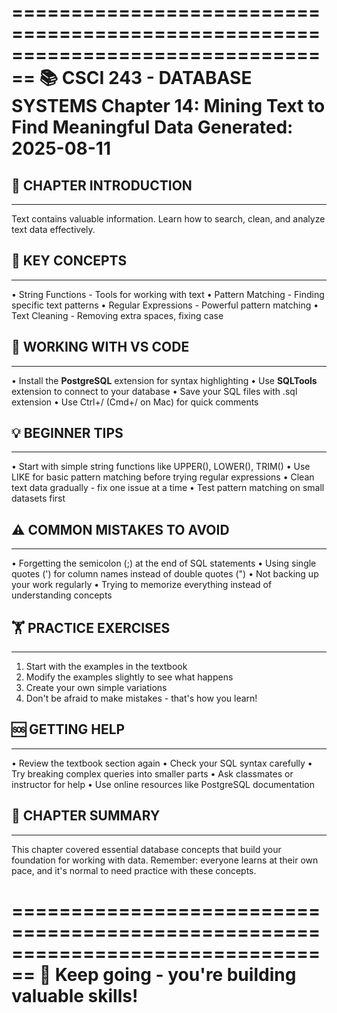 ================================================================================
📚 CSCI 243 - DATABASE SYSTEMS
Chapter 14: Mining Text to Find Meaningful Data
Generated: 2025-08-11
================================================================================

## 🎯 CHAPTER INTRODUCTION
----------------------------------------
Text contains valuable information. Learn how to search, clean, and analyze
text data effectively.

## 🔑 KEY CONCEPTS
----------------------------------------
• String Functions - Tools for working with text
• Pattern Matching - Finding specific text patterns
• Regular Expressions - Powerful pattern matching
• Text Cleaning - Removing extra spaces, fixing case

## 🔧 WORKING WITH VS CODE
----------------------------------------
• Install the **PostgreSQL** extension for syntax highlighting
• Use **SQLTools** extension to connect to your database
• Save your SQL files with .sql extension
• Use Ctrl+/ (Cmd+/ on Mac) for quick comments

## 💡 BEGINNER TIPS
----------------------------------------
• Start with simple string functions like UPPER(), LOWER(), TRIM()
• Use LIKE for basic pattern matching before trying regular expressions
• Clean text data gradually - fix one issue at a time
• Test pattern matching on small datasets first

## ⚠️ COMMON MISTAKES TO AVOID
----------------------------------------
• Forgetting the semicolon (;) at the end of SQL statements
• Using single quotes (') for column names instead of double quotes (")
• Not backing up your work regularly
• Trying to memorize everything instead of understanding concepts

## 🏋️ PRACTICE EXERCISES
----------------------------------------
1. Start with the examples in the textbook
2. Modify the examples slightly to see what happens
3. Create your own simple variations
4. Don't be afraid to make mistakes - that's how you learn!

## 🆘 GETTING HELP
----------------------------------------
• Review the textbook section again
• Check your SQL syntax carefully
• Try breaking complex queries into smaller parts
• Ask classmates or instructor for help
• Use online resources like PostgreSQL documentation

## 📝 CHAPTER SUMMARY
----------------------------------------
This chapter covered essential database concepts that build your foundation
for working with data. Remember: everyone learns at their own pace, and
it's normal to need practice with these concepts.

================================================================================
🎉 Keep going - you're building valuable skills!
================================================================================